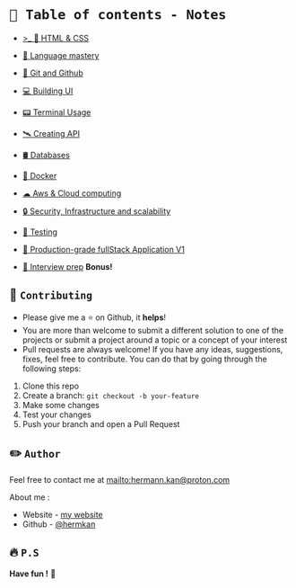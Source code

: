 # `💼 Table of contents - Notes`

- [>\_ 🎨 HTML & CSS](https://github.com/hermkan/code-journey-notes/tree/main/notes/01-HTML-CSS)

- [🥋 Language mastery](https://github.com/hermkan/code-journey-notes/tree/main/notes/02-language-mastery)

- [🌿 Git and Github](https://github.com/hermkan/code-journey-notes/tree/main/notes/03-git-github)

- [💻 Building UI](https://github.com/hermkan/code-journey-notes/tree/main/notes/04-building-UI)

- [📟 Terminal Usage](https://github.com/hermkan/code-journey-notes/blob/main/docs/5-terminal-usage.md)

- [🛰️ Creating API](https://github.com/hermkan/code-journey-notes/blob/main/docs/6-creating-api.md)

- [🛢️ Databases](https://github.com/hermkan/code-journey-notes/blob/main/docs/7-databases.md)

- [🐬 Docker](https://github.com/hermkan/code-journey-notes/blob/main/docs/8-docker.md)

- [☁ Aws & Cloud computing](https://github.com/hermkan/code-journey-notes/blob/main/docs/9-cloud-computing.md)

- [🔒 Security, Infrastructure and scalability](https://github.com/hermkan/code-journey-notes/blob/main/docs/10-security-infra-scalability.md)

- [🧪 Testing](https://github.com/hermkan/code-journey-notes/blob/main/docs/11-testing.md)

- [🏢 Production-grade fullStack Application V1](https://github.com/hermkan/code-journey-notes/blob/main/docs/12-production-grade-app.md)

- [🎤 Interview prep](https://github.com/hermkan/code-journey-notes/blob/main/docs/13-interview-prep.md) **Bonus!**

## 🍺 `Contributing`

- Please give me a :star: on Github, it **helps**!
- You are more than welcome to submit a different solution to one of the projects or submit a project around a topic or a concept of your interest
- Pull requests are always welcome! If you have any ideas, suggestions, fixes, feel free to contribute. You can do that by going through the following steps:

1. Clone this repo
2. Create a branch: `git checkout -b your-feature`
3. Make some changes
4. Test your changes
5. Push your branch and open a Pull Request

## ✏️ `Author`

Feel free to contact me at <mailto:hermann.kan@proton.com>

About me :

- Website - [my website](https://www.hkf.com)
- Github - [@hermkan](https://github.com/hermkan)

## 🔥 `P.S`

**Have fun !** 🚀
